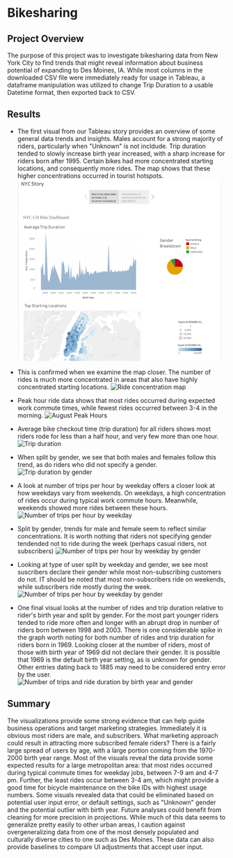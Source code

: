 # Bikesharing
## Project Overview
The purpose of this project was to investigate bikesharing data from New York City to find trends that might reveal information about business potential of expanding to Des Moines, IA. While most columns in the downloaded CSV file were immediately ready for usage in Tableau, a dataframe manipulation was utilized to change Trip Duration to a usable Datetime format, then exported back to CSV. 

## Results
* The first visual from our Tableau story provides an overview of some general data trends and insights. Males account for a strong majority of riders, particularly when "Unknown" is not incldude. Trip duration tended to slowly increase birth year increased, with a sharp increase for riders born after 1995. Certain bikes had more concentrated starting locations, and consequently more rides. The map shows that these higher concentrations occurred in tourist hotspots.
![NYC Story Front Page](https://github.com/manBow1119/bikesharing/blob/main/NYC_story.png)

* This is confirmed when we examine the map closer. The number of rides is much more concentrated in areas that also have highly concentrated starting locations. 
![Ride concentration map]("https://github.com/manBow1119/bikesharing/blob/main/Starting_locations.png")

* Peak hour ride data shows that most rides occurred during expected work commute times, while fewest rides occurred between 3-4 in the morning.
![August Peak Hours]("https://github.com/manBow1119/bikesharing/blob/main/Peak_usage_hours.png")
 
* Average bike checkout time (trip duration) for all riders shows most riders rode for less than a half hour, and very few more than one hour.
![Trip duration]("https://github.com/manBow1119/bikesharing/blob/main/User_trip_duration.png")
  
* When split by gender, we see that both males and females follow this trend, as do riders who did not specify a gender.
![Trip duration by gender]("https://github.com/manBow1119/bikesharing/blob/main/Trip_duration_by_gender.png")

* A look at number of trips per hour by weekday offers a closer look at how weekdays vary from weekends. On weekdays, a high concentration of rides occur during typical work commute hours. Meanwhile, weekends showed more rides between these hours.
![Number of trips per hour by weekday]("https://github.com/manBow1119/bikesharing/blob/main/Trips_by_hour.png")

* Split by gender, trends for male and female seem to reflect similar concentrations. It is worth nothing that riders not specifying gender tendended not to ride during the week (perhaps casual riders, not subscribers)
![Number of trips per hour by weekday by gender]("https://github.com/manBow1119/bikesharing/blob/main/Trips_by_hour_gender.png")

* Looking at type of user split by weekday and gender, we see most suscribers declare their gender while most non-subscribing customers do not. IT should be noted that most non-subscribers ride on weekends, while subscribers ride mostly during the week.
![Number of trips per hour by weekday by gender]("https://github.com/manBow1119/bikesharing/blob/main/Trips_by_user_gender.png")

* One final visual looks at the number of rides and trip duration relative to rider's birth year and split by gender. For the most part younger riders tended to ride more often and longer with an abrupt drop in number of riders born between 1998 and 2003. There is one considerable spike in the graph worth noting for both number of rides and trip duration for riders born in 1969. Looking closer at the number of riders, most of those with birth year of 1969 did not declare their gender. It is possible that 1969 is the default birth year setting, as is unknown for gender. Other entries dating back to 1885 may need to be considered entry error by the user. 
![Number of trips and ride duration by birth year and gender]("https://github.com/manBow1119/bikesharing/blob/main/Birthyear_outlier.png")

## Summary
The visualizations provide some strong evidence that can help guide business operations and target marketing strategies. Immediately it is obvious most riders are male, and subscribers. What marketing approach could result in attracting more subscribed female riders? There is a fairly large spread of users by age, with a large portion coming from the 1970-2000 birth year range. Most of the visuals reveal the data provide some expected results for a large metropolitan area: that most rides occurred during typical commute times for weekday jobs, between 7-9 am and 4-7 pm. Further, the least rides occur between 3-4 am, which might provide a good time for bicycle maintenance on the bike IDs with highest usage numbers. Some visuals revealed data that could be eliminated based on potential user input error, or default settings, such as "Unknown" gender and the potential outlier with birth year. Future analyses could benefit from cleaning for more precision in projections. While much of this data seems to generalize pretty easily to other urban areas, I caution against overgeneralizing data from one of the most densely populated and culturally diverse cities to one such as Des Moines. These data can also provide baselines to compare UI adjustments that accept user input.

